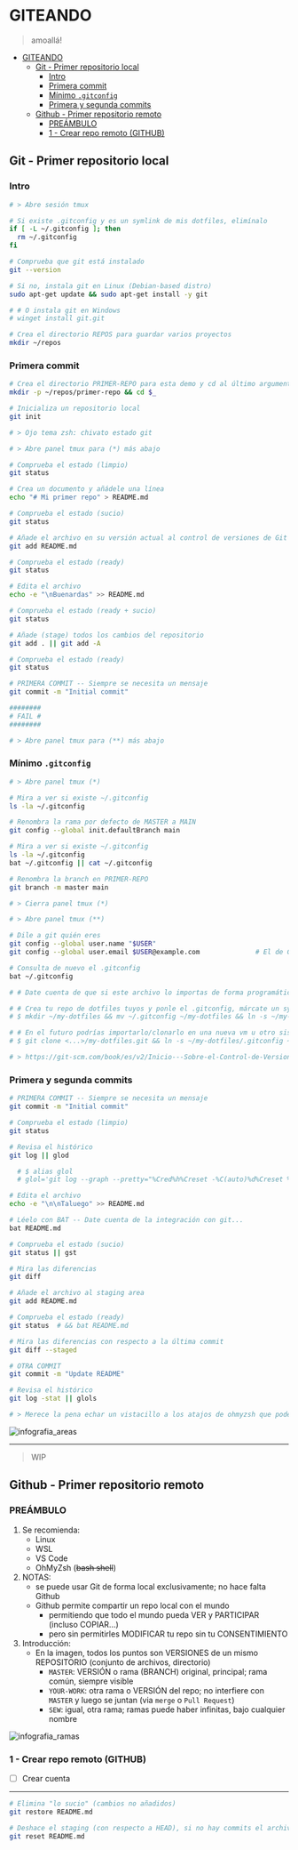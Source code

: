 # GITEANDO

> amoallá!


- [GITEANDO](#giteando)
  - [Git - Primer repositorio local](#git---primer-repositorio-local)
    - [Intro](#intro)
    - [Primera commit](#primera-commit)
    - [Mínimo `.gitconfig`](#mínimo-gitconfig)
    - [Primera y segunda commits](#primera-y-segunda-commits)
  - [Github - Primer repositorio remoto](#github---primer-repositorio-remoto)
    - [PREÁMBULO](#preámbulo)
    - [1 - Crear repo remoto (GITHUB)](#1---crear-repo-remoto-github)

## Git - Primer repositorio local

### Intro

```bash
# > Abre sesión tmux

# Si existe .gitconfig y es un symlink de mis dotfiles, elimínalo
if [ -L ~/.gitconfig ]; then
  rm ~/.gitconfig
fi

# Comprueba que git está instalado
git --version

# Si no, instala git en Linux (Debian-based distro)
sudo apt-get update && sudo apt-get install -y git

# # O instala git en Windows
# winget install git.git

# Crea el directorio REPOS para guardar varios proyectos
mkdir ~/repos
```

### Primera commit

```bash
# Crea el directorio PRIMER-REPO para esta demo y cd al último argumento del comando anterior
mkdir -p ~/repos/primer-repo && cd $_

# Inicializa un repositorio local
git init

# > Ojo tema zsh: chivato estado git

# > Abre panel tmux para (*) más abajo
```
```bash
# Comprueba el estado (limpio)
git status

# Crea un documento y añádele una línea
echo "# Mi primer repo" > README.md

# Comprueba el estado (sucio)
git status

# Añade el archivo en su versión actual al control de versiones de Git (STAGING AREA)
git add README.md

# Comprueba el estado (ready)
git status

# Edita el archivo
echo -e "\nBuenardas" >> README.md

# Comprueba el estado (ready + sucio)
git status

# Añade (stage) todos los cambios del repositorio
git add . || git add -A

# Comprueba el estado (ready)
git status

# PRIMERA COMMIT -- Siempre se necesita un mensaje
git commit -m "Initial commit"

########
# FAIL #
########

# > Abre panel tmux para (**) más abajo
```

<!-- [*] -->

### Mínimo `.gitconfig`

```bash
# > Abre panel tmux (*)

# Mira a ver si existe ~/.gitconfig
ls -la ~/.gitconfig

# Renombra la rama por defecto de MASTER a MAIN
git config --global init.defaultBranch main

# Mira a ver si existe ~/.gitconfig
ls -la ~/.gitconfig
bat ~/.gitconfig || cat ~/.gitconfig

# Renombra la branch en PRIMER-REPO
git branch -m master main

# > Cierra panel tmux (*)
```
```bash
# > Abre panel tmux (**)

# Dile a git quién eres
git config --global user.name "$USER"
git config --global user.email $USER@example.com              # El de Github...

# Consulta de nuevo el .gitconfig
bat ~/.gitconfig

# # Date cuenta de que si este archivo lo importas de forma programática, se acaba antes

# # Crea tu repo de dotfiles tuyos y ponle el .gitconfig, márcate un symlink -- Podrías hacer lo mismo con el .zshrc.bak de oh-my-zsh
# $ mkdir ~/my-dotfiles && mv ~/.gitconfig ~/my-dotfiles && ln -s ~/my-dotfiles/.gitconfig ~/ && git init ~/my-dotfiles

# # En el futuro podrías importarlo/clonarlo en una nueva vm u otro sistema en general
# $ git clone <...>/my-dotfiles.git && ln -s ~/my-dotfiles/.gitconfig ~/

# > https://git-scm.com/book/es/v2/Inicio---Sobre-el-Control-de-Versiones-Configurando-Git-por-primera-vez
```

### Primera y segunda commits

```bash
# PRIMERA COMMIT -- Siempre se necesita un mensaje
git commit -m "Initial commit"

# Comprueba el estado (limpio)
git status

# Revisa el histórico
git log || glod

  # $ alias glol
  # glol='git log --graph --pretty="%Cred%h%Creset -%C(auto)%d%Creset %s %Cgreen(%ar) %C(bold blue)<%an>%Creset"'

# Edita el archivo
echo -e "\n\nTaluego" >> README.md

# Léelo con BAT -- Date cuenta de la integración con git...
bat README.md

# Comprueba el estado (sucio)
git status || gst

# Mira las diferencias
git diff

# Añade el archivo al staging area
git add README.md

# Comprueba el estado (ready)
git status  # && bat README.md

# Mira las diferencias con respecto a la última commit
git diff --staged

# OTRA COMMIT
git commit -m "Update README"

# Revisa el histórico
git log -stat || glols

# > Merece la pena echar un vistacillo a los atajos de ohmyzsh que podemos habilitar en nuestro .zshrc... -- https://github.com/ohmyzsh/ohmyzsh/tree/master/plugins/git
```

![infografia_areas](https://res.cloudinary.com/practicaldev/image/fetch/s--M_fHUEqA--/c_limit%2Cf_auto%2Cfl_progressive%2Cq_auto%2Cw_880/https://thepracticaldev.s3.amazonaws.com/i/128hsgntnsu9bww0y8sz.png)

---

> WIP


## Github - Primer repositorio remoto

### PREÁMBULO

1. Se recomienda:
   - Linux
   - WSL
   - VS Code
   - OhMyZsh (~~bash shell~~)
2. NOTAS:
   - se puede usar Git de forma local exclusivamente; no hace falta Github
   - Github permite compartir un repo local con el mundo
     - permitiendo que todo el mundo pueda VER y PARTICIPAR (incluso COPIAR...)
     - pero sin permitirles MODIFICAR tu repo sin tu CONSENTIMIENTO
3. Introducción:
   - En la imagen, todos los puntos son VERSIONES de un mismo REPOSITORIO (conjunto de archivos, directorio)
     - `MASTER`: VERSIÓN o rama (BRANCH) original, principal; rama común, siempre visible
     - `YOUR-WORK`: otra rama o VERSIÓN del repo; no interfiere con `MASTER` y luego se juntan (via `merge` o `Pull Request`)
     - `SEW`: igual, otra rama; ramas puede haber infinitas, bajo cualquier nombre

![infografia_ramas](https://www.nobledesktop.com/image/gitresources/git-branches-merge.png)


### 1 - Crear repo remoto (GITHUB)
- [ ] Crear cuenta

<!--

- [ ] Nuevo repo
  - [ ] añadir LICENCIA
  - [ ] crear repo


## 2 - Config global + crear repo local (GIT)

### 2.1 - Verificar GIT y "config global"

- [x] Verificar que GIT está instalado: `git --version`
- [ ] Mirar 'config global' actual: `git config --list`
  - [ ] config usuario: `git config --global user.name "TuNombre"`
  - [ ] config email: `git config --global user.email aquí@tu.correo`
- [ ] Verificar: `git config -l`

### 2.2 - Crear repo
- [ ] Ir a directorio deseado: `mkdir ~/GITEANDO/segundoRepo && cd "$_"`
- [ ] Inicializar git: `git init`
- [ ] Consultar estado: `git status`
- [ ] RENOMBRAR BRANCH/RAMA: `git branch -m main`



## 3 - Sincronizar local con remoto (Github + Git) 
- [ ] Vuelve a Github y abre tu repo; encuentra el **código para clonar** (HTTPS... o SSH si te atreves)
- [ ] Entrega el código en el repo local: `git remote add origin <...>`
- [ ] Actualizar local con info remota (de BRANCH 'main'): `git fetch`
- [ ] Importar archivos de BRANCH remota: `git pull origin main`
- [ ] Verificar local: `git status`


### 4 - Modificar local & actualizar remoto (Git + Github)

> Básicamente, CONTROL DE VERSIONES

- [ ] Crea y edita archivos; guarda los cambios
```bash
# Crea varios archivos, por ejemplo:
touch unReadme.md
echo "un archivo normal" > archivoNormal.txt
echo "<?xml version='1.0' encoding='UTF-8' ?>" > archivoXML.xml
echo "Esto será un secreto" > .env
echo -e "# Esto protegerá el secreto \n.env" > .gitignore 
```

- [ ] Fíjate como el `.gitignore` OCULTA archivos sensibles 
- [ ] Añade los archivos al "escáner" que es git: `git add .`
- [ ] Consulta estado: `git status`
- [ ] **Guarda copia local**: `git commit -m "ESTOS ARCHIVOS HACEN ESTO"` (*)
- [ ] Manda copia local a BRANCH remota: `git push --set-upstream origin main`
  - ojo, la primera vez es así largo; una vez las BRANCHES se sincronizan: `git push`



```bash
# (*) Mejor ejemplo de mensaje de commit
# Siempre puedes copiar y pegar del editor,
# en lugar de escribir "incómodamente" en la terminal
git commit -m "ESTOS ARCHIVOS HACEN ESTO


- archivo.01: hace tal
- archivo.02: hace cual"
```

### 5 - Manejando BRANCHES
- [ ] Ten tu repo limpio (verde): `git status`
- [ ] Crea nueva rama, y cambia a ella: `git checkout -b nuevaBranch`
- [ ] Ahora podrías hacer igual en rama/repo local: editar, guardar, `add`, `commit`
- [ ] Para subir NUEVA rama a Github: `git push -u origin nuevaBranch`
- [ ] Cambia a la BRANCH principal: `git checkout main`
- [ ] Puedes volcar la NUEVA en la principal: `git merge nuevaBranch`


---

<!-- [*] -->

---


```bash
# Elimina "lo sucio" (cambios no añadidos)
git restore README.md

# Deshace el staging (con respecto a HEAD), si no hay commits el archivo se vuelve Untracked
git reset README.md
```